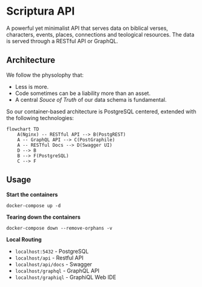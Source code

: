 # Scriptura API

A powerful yet minimalist API that serves data on biblical verses, characters, events, places, connections and teological resources. The data is served through a RESTful API or GraphQL.

## Architecture

We follow the physolophy that:

- Less is more.
- Code sometimes can be a liability more than an asset.
- A central _Souce of Truth_ of our data schema is fundamental.

So our container-based architecture is PostgreSQL centered, extended with the following technologies:

```mermaid
flowchart TD
    A(Nginx) -- RESTful API --> B(PostgREST)
    A -- GraphQL API --> C(PostGraphile)
    A -- RESTful Docs --> D(Swagger UI)
    D --> B
    B --> F(PostgreSQL)
    C --> F

```

## Usage

**Start the containers**

`docker-compose up -d`

**Tearing down the containers**

`docker-compose down --remove-orphans -v`

**Local Routing**

- `localhost:5432` - PostgreSQL
- `localhost/api` - Restful API
- `localhost/api/docs` - Swagger
- `localhost/graphql` - GraphQL API
- `localhost/graphiql` - GraphiQL Web IDE
